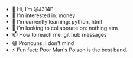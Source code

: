 - 👋 Hi, I’m @J314F
- 👀 I’m interested in: money
- 🌱 I’m currently learning: python, html
- 💞️ I’m looking to collaborate on: nothing atm
- 📫 How to reach me: git hub messages
- 😄 Pronouns: I don't mind
- ⚡ Fun fact: Poor Man's Poison is the best band.

<!---
J314F/J314F is a ✨ special ✨ repository because its `README.md` (this file) appears on your GitHub profile.
You can click the Preview link to take a look at your changes.
--->
